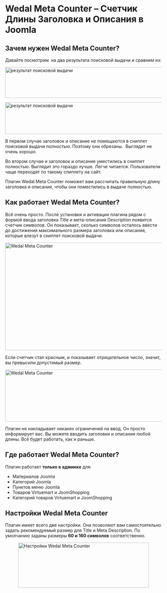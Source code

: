 # Wedal Meta Counter – Счетчик Длины Заголовка и Описания в Joomla
<h2>Зачем нужен Wedal Meta Counter?</h2>
<p>Давайте посмотрим &nbsp;на два результата поисковой выдачи и сравним их:</p>
<p><img style="display: block; margin-left: auto; margin-right: auto;" src="https://wedal.ru/images/stories/ARTICLES/extensions/wedal_meta_counter/1.png" alt="результат поисковой выдачи " width="554" height="99" /></p>
<p><img style="display: block; margin-left: auto; margin-right: auto;" src="https://wedal.ru/images/stories/ARTICLES/extensions/wedal_meta_counter/2.png" alt="результат поисковой выдачи" width="542" height="102" /></p>
<p>В первом случае заголовок и описание не помещаются в сниппет поисковой выдачи полностью. Поэтому они обрезаны.&nbsp; Выглядит не очень хорошо.</p>
<p>Во втором случае и заголовок и описание уместились в сниппет полностью. Выглядит это гораздо лучше. Легче читается. Пользователи чаще переходят по такому спиппету на сайт.</p>
<p>Плагин Wedal Meta Counter поможет вам рассчитать правильную длину заголовка и описания, чтобы они поместились в выдаче полностью.</p>
<h2>Как работает Wedal Meta Counter?</h2>
<p>Всё очень просто. После установки и активации плагина рядом с формой ввода заголовка Title и мета-описания Description появится счетчик символов. Он показывает, сколько символов осталось ввести до достижения максимального размера заголовка или описания, которые влезут в сниппет поисковой выдачи.</p>
<p><img style="display: block; margin-left: auto; margin-right: auto;" src="https://wedal.ru/images/stories/ARTICLES/extensions/wedal_meta_counter/3.png" alt="Wedal Meta Counter" width="1038" height="346" /></p>
<p>Если счетчик стал красным, и показывает отрицательное число, значит, вы превысили допустимый размер.</p>
<p><img style="display: block; margin-left: auto; margin-right: auto;" src="https://wedal.ru/images/stories/ARTICLES/extensions/wedal_meta_counter/4.png" alt="Wedal Meta Counter" width="684" height="167" /></p>
<p>Плагин не накладывает никаких ограничений на ввод. Он просто информирует вас. Вы можете вводить заголовки и описания любой длины. Всё будет работать, как и раньше.</p>
<h2>Где работает Wedal Meta Counter?</h2>
<p>Плагин работает <strong>только в админке</strong> для:</p>
<ul>
	<li>Материалов Joomla</li>
	<li>Категорий Joomla</li>
	<li>Пунктов меню Joomla</li>
	<li>Товаров Virtuemart и JoomShopping</li>
	<li>Категорий товаров Virtuemart и JoomShopping</li>
</ul>
<h2>Настройки Wedal Meta Counter</h2>
<p>Плагин имеет всего две настройки. Они позволяют вам самостоятельно задать рекомендуемый размер для Title и Meta Description. По умолчанию заданы размеры <strong>60 и 160 символов</strong> соответственно.</p>
<p><img style="display: block; margin-left: auto; margin-right: auto;" src="https://wedal.ru/images/stories/ARTICLES/extensions/wedal_meta_counter/5.png" alt="Настройки Wedal Meta Counter" width="420" height="145" /></p>
